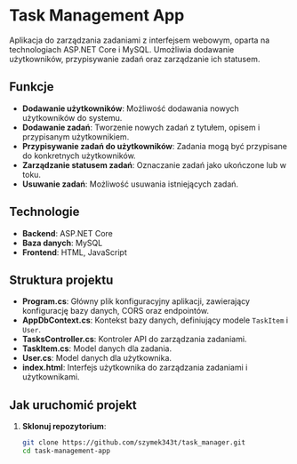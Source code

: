 # Task Management App

Aplikacja do zarządzania zadaniami z interfejsem webowym, oparta na technologiach ASP.NET Core i MySQL. Umożliwia dodawanie użytkowników, przypisywanie zadań oraz zarządzanie ich statusem.

## Funkcje

- **Dodawanie użytkowników**: Możliwość dodawania nowych użytkowników do systemu.
- **Dodawanie zadań**: Tworzenie nowych zadań z tytułem, opisem i przypisanym użytkownikiem.
- **Przypisywanie zadań do użytkowników**: Zadania mogą być przypisane do konkretnych użytkowników.
- **Zarządzanie statusem zadań**: Oznaczanie zadań jako ukończone lub w toku.
- **Usuwanie zadań**: Możliwość usuwania istniejących zadań.

## Technologie

- **Backend**: ASP.NET Core
- **Baza danych**: MySQL
- **Frontend**: HTML, JavaScript

## Struktura projektu

- **Program.cs**: Główny plik konfiguracyjny aplikacji, zawierający konfigurację bazy danych, CORS oraz endpointów.
- **AppDbContext.cs**: Kontekst bazy danych, definiujący modele `TaskItem` i `User`.
- **TasksController.cs**: Kontroler API do zarządzania zadaniami.
- **TaskItem.cs**: Model danych dla zadania.
- **User.cs**: Model danych dla użytkownika.
- **index.html**: Interfejs użytkownika do zarządzania zadaniami i użytkownikami.

## Jak uruchomić projekt

1. **Sklonuj repozytorium**:
   ```bash
   git clone https://github.com/szymek343t/task_manager.git
   cd task-management-app

